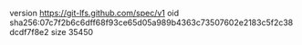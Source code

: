 version https://git-lfs.github.com/spec/v1
oid sha256:07c7f2b6c6dff68f93ce65d05a989b4363c73507602e2183c5f2c38dcdf7f8e2
size 35450
